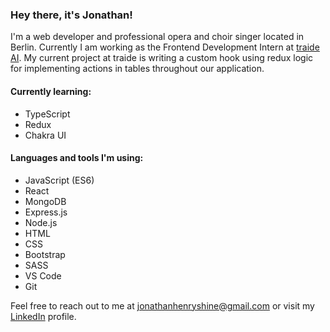 ### Hey there, it's Jonathan!

I'm a web developer and professional opera and choir singer located in Berlin. Currently I am working as the Frontend Development Intern at [traide AI](http://traide.ai). My current project at traide is writing a custom hook using redux logic for implementing actions in tables throughout our application.

#### Currently learning: ####
 - TypeScript
 - Redux
 - Chakra UI

#### Languages and tools I'm using: ####
 - JavaScript (ES6)
 - React
 - MongoDB
 - Express.js
 - Node.js
 - HTML
 - CSS
 - Bootstrap
 - SASS
 - VS Code
 - Git
 
 Feel free to reach out to me at jonathanhenryshine@gmail.com or visit my [LinkedIn](https://www.linkedin.com/in/jonathan-shine/) profile.
 
<!--
**jonathanshine/jonathanshine** is a ✨ _special_ ✨ repository because its `README.md` (this file) appears on your GitHub profile.

Here are some ideas to get you started:

- 🔭 I’m currently working on ...
- 🌱 I’m currently learning ...
- 👯 I’m looking to collaborate on ...
- 🤔 I’m looking for help with ...
- 💬 Ask me about ...
- 📫 How to reach me: ...
- 😄 Pronouns: ...
- ⚡ Fun fact: ...
-->
